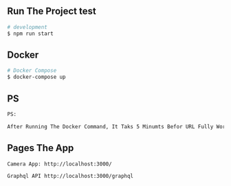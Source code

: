 
## Run The Project test
```bash
# development
$ npm run start

```


## Docker
```bash
# Docker Compose
$ docker-compose up

```

## PS

```bash
PS:

After Running The Docker Command, It Taks 5 Minumts Befor URL Fully Work.(I DONT KNOW WHAY)
```


## Pages The App

```bash
Camera App: http://localhost:3000/

Graphql API http://localhost:3000/graphql
```